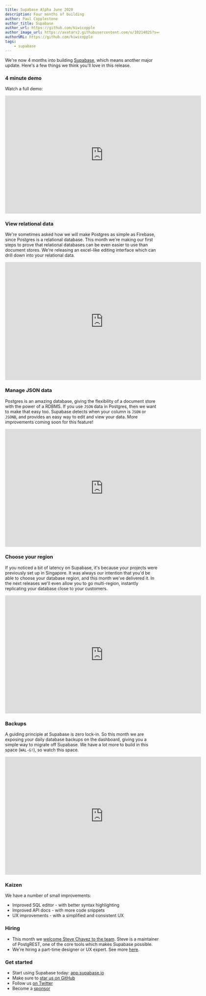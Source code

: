 ```yaml
---
title: Supabase Alpha June 2020
description: Four months of building
author: Paul Copplestone
author_title: Supabase
author_url: https://github.com/kiwicopple
author_image_url: https://avatars2.githubusercontent.com/u/10214025?s=400&u=c6775be2ae667e2acae3ccd347fed62bb3f5b3e7&v=4
authorURL: https://github.com/kiwicopple
tags: 
    - supabase
---
```


We're now 4 months into building [Supabase](https://supabase.io), which means another major update. Here's a few things we think you'll love in this release.

<!--truncate-->

### 4 minute demo

Watch a full demo:

<iframe className="w-full" width="640" height="385" src="https://www.loom.com/embed/b3ba79c1633d464ea758e0796bbb39da" frameborder="0" allowFullScreen></iframe>

### View relational data

We're sometimes asked how we will make Postgres as simple as Firebase, since Postgres is a relational database. This month we're making our first steps to prove that relational databases can be even easier to use than document stores. We're releasing an excel-like editing interface which can drill down into your relational data.

<iframe className="w-full" width="640" height="385" src="https://www.loom.com/embed/c6d504bb0a1c43e9bf65cb2aef2949d5" frameBorder="0" allowFullScreen></iframe>

### Manage JSON data

Postgres is an amazing database, giving the flexibility of a document store with the power of a RDBMS. If you use `JSON` data in Postgres, then we want to make that easy too. Supabase detects when your column is `JSON` or `JSONB`, and provides an easy way to edit and view your data. More improvements coming soon for this feature!

<iframe className="w-full" width="640" height="385" src="https://www.loom.com/embed/0b03ac2858324cfabdc6a202c93673f3" frameBorder="0" allowFullScreen></iframe>

### Choose your region

If you noticed a bit of latency on Supabase, it's because your projects were previously set up in Singapore. It was always our intention that you'd be able to choose your database region, and this month we've delivered it. In the next releases we'll even allow you to go multi-region, instantly replicating your database close to your customers.

<iframe className="w-full" width="640" height="385" src="https://www.loom.com/embed/1dcc1bca2ebc45e296e732a66a462c61" frameBorder="0" allowFullScreen></iframe>

### Backups

A guiding principle at Supabase is zero lock-in. So this month we are exposing your daily database backups on the dashboard, giving you a simple way to migrate off Supabase. We have a lot more to build in this space (`WAL-G!`), so watch this space.

<iframe className="w-full" width="640" height="385" src="https://www.loom.com/embed/fc1cb9b395eb4c408c7137bf8e6e1963" frameBorder="0" allowFullScreen></iframe>

### Kaizen

We have a number of small improvements:

- Improved SQL editor - with better syntax highlighting
- Improved API docs - with more code snippets
- UX improvements - with a simplified and consistent UX

### Hiring

- This month we [welcome Steve Chavez to the team](/blog/2020/06/15/supabase-steve-chavez). Steve is a maintainer of PostgREST, one of the core tools which makes Supabase possible. 
- We're hiring a part-time designer or UX expert. See more [here](https://news.ycombinator.com/item?id=23708351).

### Get started

- Start using Supabase today: [app.supabase.io](https://app.supabase.io)
- Make sure to [star us on GitHub](https://github.com/supabase/supabase)
- Follow us [on Twitter](https://twitter.com/supabase_io)
- Become a [sponsor](https://github.com/sponsors/supabase)



 